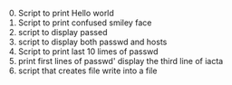 0. Script to print Hello world
1. Script to print confused smiley face
2. script to display passed
3. script to display both passwd and hosts
4. Script to print last 10 limes of passwd
5. print first lines of passwd'
display the third line of iacta
7. script that creates file
write into a file
